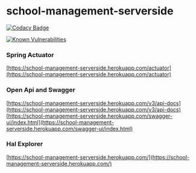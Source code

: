 # school-management-serverside
[![Codacy Badge](https://app.codacy.com/project/badge/Grade/bcd198103df645118fc1fa565cb9653e)](https://www.codacy.com/gh/jarugulavenkat7/school-management-serverside/dashboard?utm_source=github.com&amp;utm_medium=referral&amp;utm_content=jarugulavenkat7/school-management-serverside&amp;utm_campaign=Badge_Grade)


[![Known Vulnerabilities](https://snyk.io/test/github/{jarugulavenkat7}/{school-management-serverside}/badge.svg)](https://snyk.io/test/github/{jarugulavenkat7}/{school-management-serverside})


### Spring Actuator
[https://school-management-serverside.herokuapp.com/actuator](https://school-management-serverside.herokuapp.com/actuator)
### Open Api and Swagger
[https://school-management-serverside.herokuapp.com/v3/api-docs](https://school-management-serverside.herokuapp.com/v3/api-docs) <br>
[https://school-management-serverside.herokuapp.com/swagger-ui/index.html](https://school-management-serverside.herokuapp.com/swagger-ui/index.html) <br>

### Hal Explorer

[https://school-management-serverside.herokuapp.com/](https://school-management-serverside.herokuapp.com/)

